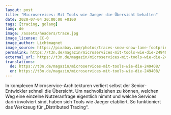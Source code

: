 ```yaml
---
layout: post
title: "Microservices: Mit Tools wie Jaeger die Übersicht behalten"
date: 2020-07-04 20:00:00 +0100
tags: [tracing, golang]
lang: de
image: /assets/headers/trace.jpg
image_license: CC-0
image_author: Lichtmagnet
image_source: https://pixabay.com/photos/traces-snow-snow-lane-footprints-69808/
permalink: https://t3n.de/magazin/microservices-mit-tools-wie-die-249408/
external_url: https://t3n.de/magazin/microservices-mit-tools-wie-die-249408/
translations:
  de: https://t3n.de/magazin/microservices-mit-tools-wie-die-249408/
  en: https://t3n.de/magazin/microservices-mit-tools-wie-die-249408/
---
```


In komplexen Microservice-Architekturen verliert selbst der Senior-Entwickler schnell die Übersicht. Um nachvollziehen zu können, welchen Weg eine einzelne ­Nutzeranfrage eigentlich nimmt und welche Services darin involviert sind, haben sich Tools wie Jaeger etabliert. So funktioniert das Werkzeug für „Distributed Tracing“.